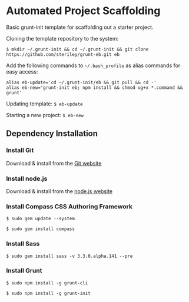 Automated Project Scaffolding
========

Basic grunt-init template for scaffolding out a starter project.

Cloning the template repository to the system: 

```$ mkdir ~/.grunt-init && cd ~/.grunt-init && git clone https://github.com/steriley/grunt-eb.git eb```

Add the following commands to ```~/.bash_profile``` as alias commands for easy access:

```
alias eb-update='cd ~/.grunt-init/eb && git pull && cd -'
alias eb-new='grunt-init eb; npm install && chmod ug+x *.command && grunt'
```

Updating template: ```$ eb-update```

Starting a new project: ```$ eb-new```

## Dependency Installation

### Install Git
Download & install from the [Git website](http://git-scm.com/)

### Install node.js
Download & install from the [node.js website](http://nodejs.org/)

### Install Compass CSS Authoring Framework
```$ sudo gem update --system```

```$ sudo gem install compass```

### Install Sass
```$ sudo gem install sass -v 3.3.0.alpha.141 --pre```

### Install Grunt
```$ sudo npm install -g grunt-cli```

```$ sudo npm install -g grunt-init```
